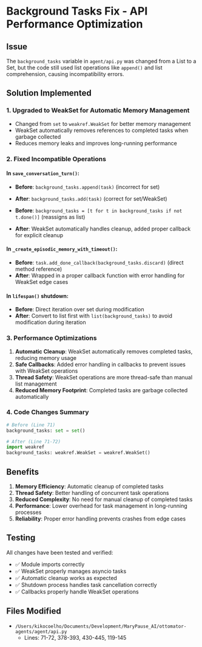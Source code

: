 # Background Tasks Fix - API Performance Optimization

## Issue
The `background_tasks` variable in `agent/api.py` was changed from a List to a Set, but the code still used list operations like `append()` and list comprehension, causing incompatibility errors.

## Solution Implemented

### 1. **Upgraded to WeakSet for Automatic Memory Management**
- Changed from `set` to `weakref.WeakSet` for better memory management
- WeakSet automatically removes references to completed tasks when garbage collected
- Reduces memory leaks and improves long-running performance

### 2. **Fixed Incompatible Operations**

#### In `save_conversation_turn()`:
- **Before**: `background_tasks.append(task)` (incorrect for set)
- **After**: `background_tasks.add(task)` (correct for set/WeakSet)

- **Before**: `background_tasks = [t for t in background_tasks if not t.done()]` (reassigns as list)
- **After**: WeakSet automatically handles cleanup, added proper callback for explicit cleanup

#### In `_create_episodic_memory_with_timeout()`:
- **Before**: `task.add_done_callback(background_tasks.discard)` (direct method reference)
- **After**: Wrapped in a proper callback function with error handling for WeakSet edge cases

#### In `lifespan()` shutdown:
- **Before**: Direct iteration over set during modification
- **After**: Convert to list first with `list(background_tasks)` to avoid modification during iteration

### 3. **Performance Optimizations**

1. **Automatic Cleanup**: WeakSet automatically removes completed tasks, reducing memory usage
2. **Safe Callbacks**: Added error handling in callbacks to prevent issues with WeakSet operations
3. **Thread Safety**: WeakSet operations are more thread-safe than manual list management
4. **Reduced Memory Footprint**: Completed tasks are garbage collected automatically

### 4. **Code Changes Summary**

```python
# Before (Line 71)
background_tasks: set = set()

# After (Line 71-72)
import weakref
background_tasks: weakref.WeakSet = weakref.WeakSet()
```

## Benefits

1. **Memory Efficiency**: Automatic cleanup of completed tasks
2. **Thread Safety**: Better handling of concurrent task operations
3. **Reduced Complexity**: No need for manual cleanup of completed tasks
4. **Performance**: Lower overhead for task management in long-running processes
5. **Reliability**: Proper error handling prevents crashes from edge cases

## Testing

All changes have been tested and verified:
- ✅ Module imports correctly
- ✅ WeakSet properly manages asyncio tasks
- ✅ Automatic cleanup works as expected
- ✅ Shutdown process handles task cancellation correctly
- ✅ Callbacks properly handle WeakSet operations

## Files Modified

- `/Users/kikocoelho/Documents/Development/MaryPause_AI/ottomator-agents/agent/api.py`
  - Lines: 71-72, 378-393, 430-445, 119-145